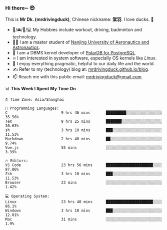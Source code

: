 ### Hi there~ 😎

This is **Mr Dk. (mrdrivingduck)**, Chinese nickname: **棠羽**. I love ducks. 🦆

- 💪/🚘/🏸/💻 My Hobbies include workout, driving, badminton and technology.
- 👨‍🎓 I am a master student of [Nanjing University of Aeronautics and Astronautics](https://en.wikipedia.org/wiki/Nanjing_University_of_Aeronautics_and_Astronautics).
- 🍊 I am a DBMS kernel developer of [PolarDB for PostgreSQL](https://github.com/ApsaraDB/PolarDB-for-PostgreSQL).
- 🔥 I am interested in system software, especially OS kernels like *Linux*.
- 🔧 I enjoy everything pragmatic, helpful to our daily life and the world.
- ✍ Refer to my (technology) blog at: [mrdrivingduck.github.io/blog](https://www.mrdrivingduck.cn/blog/#/).
- 📫 Reach me with this public email: [mrdrivingduck@gmail.com](mailto:mrdrivingduck@gmail.com).

<!--START_SECTION:waka-->
📊 **This Week I Spent My Time On** 

```text
⌚︎ Time Zone: Asia/Shanghai

💬 Programming Languages: 
C                        9 hrs 46 mins       █████████░░░░░░░░░░░░░░░░   35.56% 
TeX                      8 hrs 25 mins       ███████░░░░░░░░░░░░░░░░░░   30.63% 
sh                       3 hrs 10 mins       ███░░░░░░░░░░░░░░░░░░░░░░   11.53% 
Markdown                 2 hrs 40 mins       ██░░░░░░░░░░░░░░░░░░░░░░░   9.74% 
Vue.js                   55 mins             ░░░░░░░░░░░░░░░░░░░░░░░░░   3.39%

🔥 Editors: 
VS Code                  23 hrs 56 mins      █████████████████████░░░░   87.06% 
Zsh                      3 hrs 10 mins       ███░░░░░░░░░░░░░░░░░░░░░░   11.53% 
Browser                  23 mins             ░░░░░░░░░░░░░░░░░░░░░░░░░   1.42%

💻 Operating System: 
Linux                    23 hrs 40 mins      █████████████████████░░░░   86.1% 
Windows                  3 hrs 18 mins       ███░░░░░░░░░░░░░░░░░░░░░░   12.01% 
Mac                      31 mins             ░░░░░░░░░░░░░░░░░░░░░░░░░   1.9%

```


<!--END_SECTION:waka-->

<!-- ![Mr Dk.'s GitHub Stats](https://github-readme-stats.vercel.app/api?username=mrdrivingduck&count_private&show_icons=true&theme=buefy) -->

<!-- ![Most Used Languages](https://github-readme-stats.vercel.app/api/top-langs/?username=mrdrivingduck&exclude_repo=mips32-CPU,snort-tcp-socket&theme=buefy&layout=compact&langs_count=10) -->


<!--
**mrdrivingduck/mrdrivingduck** is a ✨ _special_ ✨ repository because its `README.md` (this file) appears on your GitHub profile.

Here are some ideas to get you started:

- 🔭 I’m currently working on ...
- 🌱 I’m currently learning ...
- 👯 I’m looking to collaborate on ...
- 🤔 I’m looking for help with ...
- 💬 Ask me about ...
- 📫 How to reach me: ...
- 😄 Pronouns: ...
- ⚡ Fun fact: ...
-->
